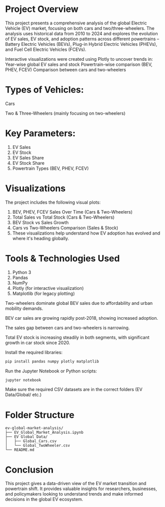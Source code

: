 # Project Overview

This project presents a comprehensive analysis of the global Electric Vehicle (EV) market, focusing on both cars and two/three-wheelers. The analysis uses historical data from 2010 to 2024 and explores the evolution of EV sales, EV stock, and adoption patterns across different powertrains – Battery Electric Vehicles (BEVs), Plug-in Hybrid Electric Vehicles (PHEVs), and Fuel Cell Electric Vehicles (FCEVs).

Interactive visualizations were created using Plotly to uncover trends in:
Year-wise global EV sales and stock
Powertrain-wise comparison (BEV, PHEV, FCEV)
Comparison between cars and two-wheelers

# Types of Vehicles:

Cars

Two & Three-Wheelers (mainly focusing on two-wheelers)

# Key Parameters:

1. EV Sales
2. EV Stock
3. EV Sales Share
4. EV Stock Share
5. Powertrain Types (BEV, PHEV, FCEV)

# Visualizations

The project includes the following visual plots:
1. BEV, PHEV, FCEV Sales Over Time (Cars & Two-Wheelers)
2. Total Sales vs Total Stock (Cars & Two-Wheelers)
3. BEV Stock vs Sales Growth
4. Cars vs Two-Wheelers Comparison (Sales & Stock)
5. These visualizations help understand how EV adoption has evolved and where it's heading globally.


# Tools & Technologies Used

1. Python 3
2. Pandas
3. NumPy
4. Plotly (for interactive visualization)
5. Matplotlib (for legacy plotting)


Two-wheelers dominate global BEV sales due to affordability and urban mobility demands.

BEV car sales are growing rapidly post-2018, showing increased adoption.

The sales gap between cars and two-wheelers is narrowing.

Total EV stock is increasing steadily in both segments, with significant growth in car stock since 2020.

Install the required libraries:
```python
pip install pandas numpy plotly matplotlib
```

Run the Jupyter Notebook or Python scripts:
```python
jupyter notebook
```
Make sure the required CSV datasets are in the correct folders (EV Data/Global/ etc.)


# Folder Structure
```
ev-global-market-analysis/
├── EV_Global_Market_Analysis.ipynb
├── EV Global Data/
│   ├── Global_Cars.csv
│   └── Global_TwoWheeler.csv
└── README.md
```


# Conclusion
This project gives a data-driven view of the EV market transition and powertrain shift. It provides valuable insights for researchers, businesses, and policymakers looking to understand trends and make informed decisions in the global EV ecosystem.
